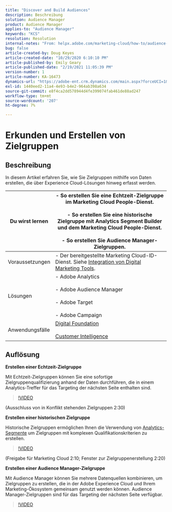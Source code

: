 ```yaml
---
title: "Discover and Build Audiences"
description: Beschreibung
solution: Audience Manager
product: Audience Manager
applies-to: "Audience Manager"
keywords: "KCS"
resolution: Resolution
internal-notes: "From: helpx.adobe.com/marketing-cloud/how-to/audience-discovery.html"
bug: false
article-created-by: Doug Keyes
article-created-date: "10/29/2020 6:10:10 PM"
article-published-by: Emily Geary
article-published-date: "2/19/2021 11:05:39 PM"
version-number: 1
article-number: KA-16473
dynamics-url: "https://adobe-ent.crm.dynamics.com/main.aspx?forceUCI=1&pagetype=entityrecord&etn=knowledgearticle&id=279bbdfa-111a-eb11-a813-000d3a5937f3"
exl-id: 1440eed2-11a4-4e93-b4e2-964ab398a634
source-git-commit: e8f4ca2dd578944d4fe399074fab461de88ad247
workflow-type: tm+mt
source-wordcount: '207'
ht-degree: 7%

---
```


# Erkunden und Erstellen von Zielgruppen

## Beschreibung


In diesem Artikel erfahren Sie, wie Sie Zielgruppen mithilfe von Daten erstellen, die über Experience Cloud-Lösungen hinweg erfasst werden.


| Du wirst lernen | - So erstellen Sie eine Echtzeit-Zielgruppe im Marketing Cloud People-Dienst.<br><br>- So erstellen Sie eine historische Zielgruppe mit Analytics Segment Builder und dem Marketing Cloud People-Dienst.<br><br>- So erstellen Sie Audience Manager-Zielgruppen. |
| --- | --- |
| Voraussetzungen | - Der bereitgestellte Marketing Cloud-ID-Dienst. Siehe [Integration von Digital Marketing Tools](https://helpx.adobe.com/marketing-cloud/how-to/tool-integration.html). |
| Lösungen | - Adobe Analytics<br><br>- Adobe Audience Manager<br><br>- Adobe Target<br><br>- Adobe Campaign |
| Anwendungsfälle | [Digital Foundation](https://helpx.adobe.com/marketing-cloud/how-to/digital-foundation.html)<br><br>[Customer Intelligence](https://helpx.adobe.com/marketing-cloud/how-to/customer-intelligence.html) |





## Auflösung


<b>Erstellen einer Echtzeit-Zielgruppe</b>

Mit Echtzeit-Zielgruppen können Sie eine sofortige Zielgruppenqualifizierung anhand der Daten durchführen, die in einem Analytics-Treffer für das Targeting der nächsten Seite enthalten sind.




>[!VIDEO](https://video.tv.adobe.com/v/17804t1/)


(Ausschluss von in Konflikt stehenden Zielgruppen 2:30)



<b>Erstellen einer historischen Zielgruppe</b>

Historische Zielgruppen ermöglichen Ihnen die Verwendung von [Analytics-Segmente](https://marketing.adobe.com/resources/help/de_DE/analytics/segment/) um Zielgruppen mit komplexen Qualifikationskriterien zu erstellen.




>[!VIDEO](https://video.tv.adobe.com/v/17805/)


(Freigabe für Marketing Cloud 2:10; Fenster zur Zielgruppenerstellung 2:20)

<b>Erstellen einer Audience Manager-Zielgruppe</b>

Mit Audience Manager können Sie mehrere Datenquellen kombinieren, um Zielgruppen zu erstellen, die in der Adobe Experience Cloud und Ihrem Marketing-Ökosystem gemeinsam genutzt werden können. Audience Manager-Zielgruppen sind für das Targeting der nächsten Seite verfügbar.




>[!VIDEO](https://video.tv.adobe.com/v/18113t1/)
